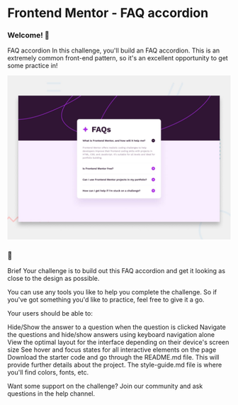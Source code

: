# Frontend Mentor - FAQ accordion
### Welcome! 👋
FAQ accordion
In this challenge, you'll build an FAQ accordion. This is an extremely common front-end pattern, so it's an excellent opportunity to get some practice in!

![Design preview for the FAQ accordion coding challenge](./design/desktop-preview.jpg)

### 📝
Brief
Your challenge is to build out this FAQ accordion and get it looking as close to the design as possible.

You can use any tools you like to help you complete the challenge. So if you've got something you'd like to practice, feel free to give it a go.

Your users should be able to:

Hide/Show the answer to a question when the question is clicked
Navigate the questions and hide/show answers using keyboard navigation alone
View the optimal layout for the interface depending on their device's screen size
See hover and focus states for all interactive elements on the page
Download the starter code and go through the README.md file. This will provide further details about the project. The style-guide.md file is where you'll find colors, fonts, etc.

Want some support on the challenge? Join our community and ask questions in the help channel.


